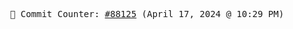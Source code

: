 <p align="center">
    <samp>
        📮 Commit Counter: <a href="https://github.com/Javascript-void0/Javascript-void0/commits/main">#88125</a> (April 17, 2024 @ 10:29 PM)
    </samp>
</p>